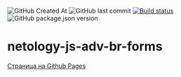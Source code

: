 ![GitHub Created At](https://img.shields.io/github/created-at/kiadreams/netology-js-adv-br-forms?style=plastic)
![GitHub last commit](https://img.shields.io/github/last-commit/kiadreams/netology-js-adv-br-forms?style=social)
[![Build status](https://ci.appveyor.com/api/projects/status/59xfbxpeooqmisyu?svg=true)](https://ci.appveyor.com/project/kiadreams/netology-js-adv-br-forms)
![GitHub package.json version](https://img.shields.io/github/package-json/v/kiadreams/netology-js-adv-br-forms)

# netology-js-adv-br-forms
[Страница на Github Pages](https://kiadreams.github.io/netology-js-adv-br-forms/)
